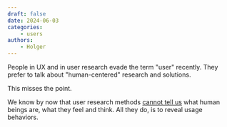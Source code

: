 ```yaml
---
draft: false
date: 2024-06-03
categories:
    - users
authors:
    - Holger
---
```


People in UX and in user research evade the term "user" recently. They prefer to talk about "human-centered" research and solutions.

This misses the point.

We know by now that user research methods [cannot tell us](https://osf.io/ezcuj/) what human beings are, what they feel and think. All they do, is to reveal usage behaviors. 